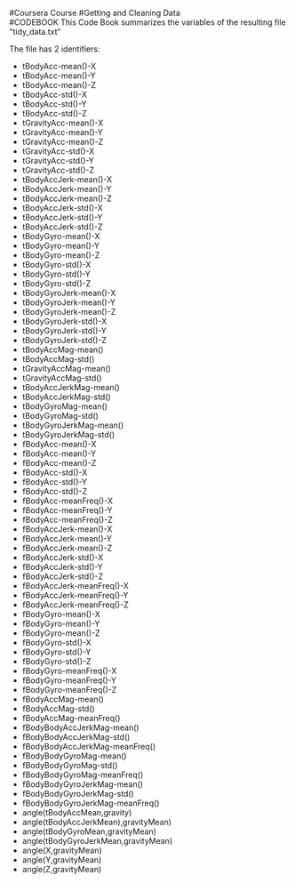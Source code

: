 
#Coursera Course 
#Getting and Cleaning Data  
#CODEBOOK
This Code Book summarizes the variables of the resulting file "tidy_data.txt"

The file has 2 identifiers:



- tBodyAcc-mean()-X  
- tBodyAcc-mean()-Y  
- tBodyAcc-mean()-Z  
- tBodyAcc-std()-X  
- tBodyAcc-std()-Y  
- tBodyAcc-std()-Z  
- tGravityAcc-mean()-X  
- tGravityAcc-mean()-Y  
- tGravityAcc-mean()-Z  
- tGravityAcc-std()-X  
- tGravityAcc-std()-Y  
- tGravityAcc-std()-Z  
- tBodyAccJerk-mean()-X  
- tBodyAccJerk-mean()-Y  
- tBodyAccJerk-mean()-Z  
- tBodyAccJerk-std()-X  
- tBodyAccJerk-std()-Y  
- tBodyAccJerk-std()-Z  
- tBodyGyro-mean()-X  
- tBodyGyro-mean()-Y  
- tBodyGyro-mean()-Z  
- tBodyGyro-std()-X  
- tBodyGyro-std()-Y  
- tBodyGyro-std()-Z  
- tBodyGyroJerk-mean()-X  
- tBodyGyroJerk-mean()-Y  
- tBodyGyroJerk-mean()-Z  
- tBodyGyroJerk-std()-X  
- tBodyGyroJerk-std()-Y  
- tBodyGyroJerk-std()-Z  
- tBodyAccMag-mean()  
- tBodyAccMag-std()  
- tGravityAccMag-mean()  
- tGravityAccMag-std()  
- tBodyAccJerkMag-mean()  
- tBodyAccJerkMag-std()  
- tBodyGyroMag-mean()  
- tBodyGyroMag-std()  
- tBodyGyroJerkMag-mean()  
- tBodyGyroJerkMag-std()  
- fBodyAcc-mean()-X  
- fBodyAcc-mean()-Y  
- fBodyAcc-mean()-Z  
- fBodyAcc-std()-X  
- fBodyAcc-std()-Y  
- fBodyAcc-std()-Z  
- fBodyAcc-meanFreq()-X  
- fBodyAcc-meanFreq()-Y  
- fBodyAcc-meanFreq()-Z  
- fBodyAccJerk-mean()-X  
- fBodyAccJerk-mean()-Y  
- fBodyAccJerk-mean()-Z  
- fBodyAccJerk-std()-X  
- fBodyAccJerk-std()-Y  
- fBodyAccJerk-std()-Z  
- fBodyAccJerk-meanFreq()-X  
- fBodyAccJerk-meanFreq()-Y  
- fBodyAccJerk-meanFreq()-Z  
- fBodyGyro-mean()-X  
- fBodyGyro-mean()-Y  
- fBodyGyro-mean()-Z  
- fBodyGyro-std()-X  
- fBodyGyro-std()-Y  
- fBodyGyro-std()-Z  
- fBodyGyro-meanFreq()-X  
- fBodyGyro-meanFreq()-Y  
- fBodyGyro-meanFreq()-Z  
- fBodyAccMag-mean()  
- fBodyAccMag-std()  
- fBodyAccMag-meanFreq()  
- fBodyBodyAccJerkMag-mean()  
- fBodyBodyAccJerkMag-std()  
- fBodyBodyAccJerkMag-meanFreq()  
- fBodyBodyGyroMag-mean()  
- fBodyBodyGyroMag-std()  
- fBodyBodyGyroMag-meanFreq()  
- fBodyBodyGyroJerkMag-mean()  
- fBodyBodyGyroJerkMag-std()  
- fBodyBodyGyroJerkMag-meanFreq()  
- angle(tBodyAccMean,gravity)  
- angle(tBodyAccJerkMean),gravityMean)  
- angle(tBodyGyroMean,gravityMean)  
- angle(tBodyGyroJerkMean,gravityMean)  
- angle(X,gravityMean)  
- angle(Y,gravityMean)  
- angle(Z,gravityMean)  
